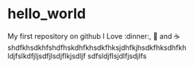 # hello_world
My first repository on github
I Love :dinner:, :pizza: and :coffee:
shdfkhsdkhfshdfhskdhfkhsdkfhksjdhfkjhsdkfhksdhfkh
ldjfslkdfjljsdfjlsdjflkjsdljf
sdfsldjflsjdlfjsdjlfs

